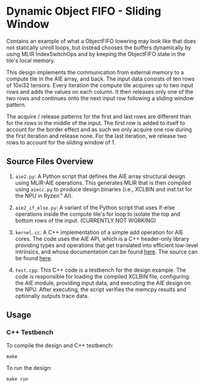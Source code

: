 <!---//===- README.md -----------------------------------------*- Markdown -*-===//
//
// This file is licensed under the Apache License v2.0 with LLVM Exceptions.
// See https://llvm.org/LICENSE.txt for license information.
// SPDX-License-Identifier: Apache-2.0 WITH LLVM-exception
//
// Copyright (C) 2024, Advanced Micro Devices, Inc.
// 
//===----------------------------------------------------------------------===//-->

# Dynamic Object FIFO - Sliding Window

Contains an example of what a ObjectFIFO lowering may look like that does not statically unroll loops, but instead chooses the buffers dynamically by using MLIR IndexSwitchOps and by keeping the ObjectFIFO state in the tile's local memory.

This design implements the communication from external memory to a compute tile in the AIE array, and back. The input data consists of ten rows of 10xi32 tensors. Every iteration the compute tile acquires up to two input rows and adds the values on each column. It then releases only one of the two rows and continues onto the next input row following a sliding window pattern.

The acquire / release patterns for the first and last rows are different than for the rows in the middle of the input. The first row is added to itself to account for the border effect and as such we only acquire one row during the first iteration and release none. For the last iteration, we release two rows to account for the sliding window of 1.

## Source Files Overview

1. `aie2.py`: A Python script that defines the AIE array structural design using MLIR-AIE operations. This generates MLIR that is then compiled using `aiecc.py` to produce design binaries (i.e., XCLBIN and inst.txt for the NPU in Ryzen™ AI).

2. `aie2_if_else.py`: A variant of the Python script that uses if-else operations inside the compute tile's for loop to isolate the top and bottom rows of the input. (CURRENTLY NOT WORKING)

3. `kernel.cc`: A C++ implementation of a simple add operation for AIE cores. The code uses the AIE API, which is a C++ header-only library providing types and operations that get translated into efficient low-level intrinsics, and whose documentation can be found [here](https://www.xilinx.com/htmldocs/xilinx2023_2/aiengine_api/aie_api/doc/index.html). The source can be found [here](../../../aie_kernels/aie2/add.cc).

4. `test.cpp`: This C++ code is a testbench for the design example. The code is responsible for loading the compiled XCLBIN file, configuring the AIE module, providing input data, and executing the AIE design on the NPU. After executing, the script verifies the memcpy results and optionally outputs trace data.


## Usage

### C++ Testbench

To compile the design and C++ testbench:

```
make
```

To run the design:

```
make run
```
